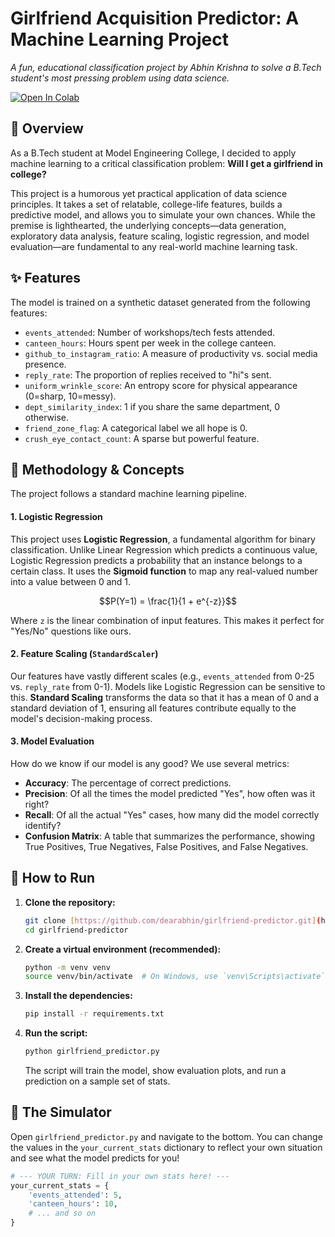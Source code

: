 # Girlfriend Acquisition Predictor: A Machine Learning Project

*A fun, educational classification project by Abhin Krishna to solve a B.Tech student's most pressing problem using data science.*

[![Open In Colab](https://colab.research.google.com/assets/colab-badge.svg)](https://colab.research.google.com/drive/1HCgPxf3gdnqQyZgHvqao9dZHn53QUv7D?usp=sharing)

## 🧐 Overview

As a B.Tech student at Model Engineering College, I decided to apply machine learning to a critical classification problem: **Will I get a girlfriend in college?**

This project is a humorous yet practical application of data science principles. It takes a set of relatable, college-life features, builds a predictive model, and allows you to simulate your own chances. While the premise is lighthearted, the underlying concepts—data generation, exploratory data analysis, feature scaling, logistic regression, and model evaluation—are fundamental to any real-world machine learning task.

## ✨ Features

The model is trained on a synthetic dataset generated from the following features:

* `events_attended`: Number of workshops/tech fests attended.
* `canteen_hours`: Hours spent per week in the college canteen.
* `github_to_instagram_ratio`: A measure of productivity vs. social media presence.
* `reply_rate`: The proportion of replies received to "hi"s sent.
* `uniform_wrinkle_score`: An entropy score for physical appearance (0=sharp, 10=messy).
* `dept_similarity_index`: 1 if you share the same department, 0 otherwise.
* `friend_zone_flag`: A categorical label we all hope is 0.
* `crush_eye_contact_count`: A sparse but powerful feature.

## 🔬 Methodology & Concepts

The project follows a standard machine learning pipeline.

#### 1. Logistic Regression
This project uses **Logistic Regression**, a fundamental algorithm for binary classification. Unlike Linear Regression which predicts a continuous value, Logistic Regression predicts a probability that an instance belongs to a certain class. It uses the **Sigmoid function** to map any real-valued number into a value between 0 and 1.

$$P(Y=1) = \frac{1}{1 + e^{-z}}$$

Where `z` is the linear combination of input features. This makes it perfect for "Yes/No" questions like ours.

#### 2. Feature Scaling (`StandardScaler`)
Our features have vastly different scales (e.g., `events_attended` from 0-25 vs. `reply_rate` from 0-1). Models like Logistic Regression can be sensitive to this. **Standard Scaling** transforms the data so that it has a mean of 0 and a standard deviation of 1, ensuring all features contribute equally to the model's decision-making process.

#### 3. Model Evaluation
How do we know if our model is any good? We use several metrics:
* **Accuracy**: The percentage of correct predictions.
* **Precision**: Of all the times the model predicted "Yes", how often was it right?
* **Recall**: Of all the actual "Yes" cases, how many did the model correctly identify?
* **Confusion Matrix**: A table that summarizes the performance, showing True Positives, True Negatives, False Positives, and False Negatives.

## 🚀 How to Run

1.  **Clone the repository:**
    ```bash
    git clone [https://github.com/dearabhin/girlfriend-predictor.git](https://github.com/dearabhin/girlfriend-predictor.git)
    cd girlfriend-predictor
    ```
2.  **Create a virtual environment (recommended):**
    ```bash
    python -m venv venv
    source venv/bin/activate  # On Windows, use `venv\Scripts\activate`
    ```
3.  **Install the dependencies:**
    ```bash
    pip install -r requirements.txt
    ```
4.  **Run the script:**
    ```bash
    python girlfriend_predictor.py
    ```
    The script will train the model, show evaluation plots, and run a prediction on a sample set of stats.

## 🤖 The Simulator
Open `girlfriend_predictor.py` and navigate to the bottom. You can change the values in the `your_current_stats` dictionary to reflect your own situation and see what the model predicts for you!

```python
# --- YOUR TURN: Fill in your own stats here! ---
your_current_stats = {
    'events_attended': 5,
    'canteen_hours': 10,
    # ... and so on
}